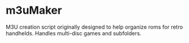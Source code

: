 # m3uMaker
M3U creation script originally designed to help organize roms for retro handhelds. Handles multi-disc games and subfolders.

